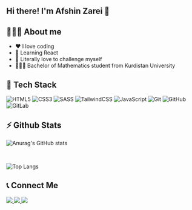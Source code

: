  ## Hi there! I'm Afshin Zarei 👋

 ## 👨🏻‍💻 About me

 - ❤️ I love coding
 - 🌱 Learning React
 - 🔭 Literally love to challenge myself
 - 👨🏻‍🎓 Bachelor of Mathematics student from Kurdistan University

<h2>🔧 Tech Stack</h2>

![HTML5](https://img.shields.io/badge/html5-%23E34F26.svg?style=for-the-badge&logo=html5&logoColor=white)
![CSS3](https://img.shields.io/badge/css3-%231572B6.svg?style=for-the-badge&logo=css3&logoColor=white)
![SASS](https://img.shields.io/badge/SASS-hotpink.svg?style=for-the-badge&logo=SASS&logoColor=white)
![TailwindCSS](https://img.shields.io/badge/tailwindcss-%2338B2AC.svg?style=for-the-badge&logo=tailwind-css&logoColor=white)
![JavaScript](https://img.shields.io/badge/javascript-%23323330.svg?style=for-the-badge&logo=javascript&logoColor=%23F7DF1E)
![Git](https://img.shields.io/badge/git-%23F05033.svg?style=for-the-badge&logo=git&logoColor=white)
![GitHub](https://img.shields.io/badge/github-%23121011.svg?style=for-the-badge&logo=github&logoColor=white)
![GitLab](https://img.shields.io/badge/gitlab-%23181717.svg?style=for-the-badge&logo=gitlab&logoColor=white)

<h2>⚡️ Github Stats</h2>

  ![Anurag's GitHub stats](https://github-readme-stats.vercel.app/api?username=afshin-zarei&hide=contribs,prs)

<br/>

![Top Langs](https://github-readme-stats.vercel.app/api/top-langs/?username=afshin-zarei&size_weight=0.5&count_weight=0.5)

<h2>📞 Connect Me </h2>

<p>
 <a href="https://t.me/afshinzareinet/">
    <img src="https://img.shields.io/badge/Telegram-@AfshinZareiNET-blue?style=flat&logo=telegram" />
  </a>
  <a href="https://teitter.com/afshinzareinet/">
    <img src="https://img.shields.io/badge/Twitter-@AfshinZareiNET-blue?style=flat&logo=Twitter" />
  </a>
  <a href="https://instagram.com/afshinzareinet/">
    <img src="https://img.shields.io/badge/Instagram-@AfshinZareiNET-deeppink?style=flat&logo=instagram" />
  </a>
  
</p>
